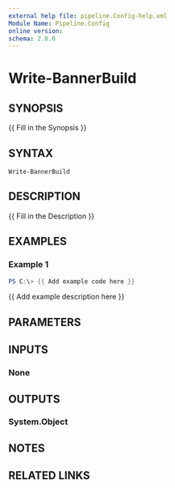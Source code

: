 ```yaml
---
external help file: pipeline.Config-help.xml
Module Name: Pipeline.Config
online version:
schema: 2.0.0
---
```


# Write-BannerBuild

## SYNOPSIS
{{ Fill in the Synopsis }}

## SYNTAX

```
Write-BannerBuild
```

## DESCRIPTION
{{ Fill in the Description }}

## EXAMPLES

### Example 1
```powershell
PS C:\> {{ Add example code here }}
```

{{ Add example description here }}

## PARAMETERS

## INPUTS

### None

## OUTPUTS

### System.Object
## NOTES

## RELATED LINKS
